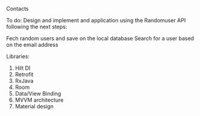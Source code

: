 Contacts

To do: Design and implement and application using the Randomuser API following the next steps:

Fech random users and save on the local database
Search for a user based on the email address

Libraries:

1. Hilt DI
2. Retrofit
3. RxJava
4. Room
5. Data/View Binding
6. MVVM architecture
7. Material design
